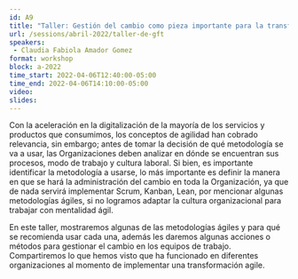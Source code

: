 ```yaml
---
id: A9
title: "Taller: Gestión del cambio como pieza importante para la transformación agile por GFT"
url: /sessions/abril-2022/taller-de-gft
speakers:
 - Claudia Fabiola Amador Gomez
format: workshop
block: a-2022
time_start: 2022-04-06T12:40:00-05:00
time_end: 2022-04-06T14:10:00-05:00
video:
slides:
---
```


Con la aceleración en la digitalización de la mayoría de los servicios y productos que consumimos, los conceptos de agilidad han cobrado relevancia, sin embargo; antes de tomar la decisión de qué metodología se va a usar, las Organizaciones deben analizar en dónde se encuentran sus procesos, modo de trabajo y cultura laboral. Si bien, es importante identificar la metodología a usarse, lo más importante es definir la manera en que se hará la administración del cambio en toda la Organización, ya que de nada servirá implementar Scrum, Kanban, Lean, por mencionar algunas metodologías ágiles, si no logramos adaptar la cultura organizacional para trabajar con mentalidad ágil.

En este taller, mostraremos algunas de las metodologías ágiles y para qué se recomienda usar cada una, además les daremos algunas acciones o métodos para gestionar el cambio en los equipos de trabajo. Compartiremos lo que hemos visto que ha funcionado en diferentes organizaciones al momento de implementar una transformación agile.
